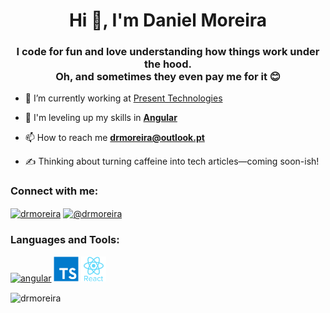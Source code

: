 <h1 align="center">Hi 👋, I'm Daniel Moreira</h1>
<h3 align="center">I code for fun and love understanding how things work under the hood.<br />Oh, and sometimes they even pay me for it 😊</h3>

- 🔭 I’m currently working at [Present Technologies](https://www.present-technologies.com/)

- 🌱 I'm leveling up my skills in **[Angular](https://angular.dev/)**

- 📫 How to reach me **drmoreira@outlook.pt**
  
- ✍️ Thinking about turning caffeine into tech articles—coming soon-ish!

<h3 align="left">Connect with me:</h3>
<p align="left">
<a href="https://linkedin.com/in/drmoreira" target="blank"><img align="center" src="https://raw.githubusercontent.com/rahuldkjain/github-profile-readme-generator/master/src/images/icons/Social/linked-in-alt.svg" alt="drmoreira" height="30" width="40" /></a>
  <a href="https://medium.com/@drmoreira" target="blank"><img align="center" src="https://raw.githubusercontent.com/rahuldkjain/github-profile-readme-generator/master/src/images/icons/Social/medium.svg" alt="@drmoreira" height="30" width="40" /></a>
</p>

<h3 align="left">Languages and Tools:</h3>
<p align="left">
  <a href="https://angular.io" target="_blank" rel="noreferrer"> <img src="https://angular.io/assets/images/logos/angular/angular.svg" alt="angular" width="40" height="40"/></a>
  <a href="https://www.typescriptlang.org/" target="_blank" rel="noreferrer"> <img src="https://raw.githubusercontent.com/devicons/devicon/master/icons/typescript/typescript-original.svg" alt="typescript" width="40" height="40"/></a>
  <a href="https://reactjs.org/" target="_blank" rel="noreferrer"> <img src="https://raw.githubusercontent.com/devicons/devicon/master/icons/react/react-original-wordmark.svg" alt="react" width="40" height="40"/></a>
</p>

<p><img align="center" src="https://github-readme-stats.vercel.app/api/top-langs?username=drmoreira&show_icons=true&locale=en&layout=compact" alt="drmoreira" /></p>
